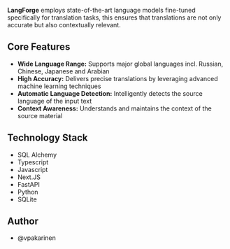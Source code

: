 **LangForge** employs state-of-the-art language models fine-tuned specifically for translation tasks, this ensures that translations are not only accurate but also contextually relevant.

## Core Features
- **Wide Language Range:** Supports major global languages incl. Russian, Chinese, Japanese and Arabian
- **High Accuracy:** Delivers precise translations by leveraging advanced machine learning techniques
- **Automatic Language Detection:** Intelligently detects the source language of the input text
- **Context Awareness:** Understands and maintains the context of the source material

## Technology Stack
- SQL Alchemy
- Typescript
- Javascript
- Next.JS
- FastAPI
- Python
- SQLite

## Author
- @vpakarinen
